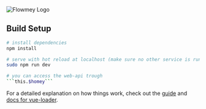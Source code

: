 
<img src="https://github.com/swttt/flowmey/raw/master/.github/logo.png" alt="Flowmey Logo"/>



## Build Setup

``` bash
# install dependencies
npm install

# serve with hot reload at localhost (make sure no other service is running on port 80)
sudo npm run dev

# you can access the web-api trough
```this.$homey```

```

For a detailed explanation on how things work, check out the [guide](http://vuejs-templates.github.io/webpack/) and [docs for vue-loader](http://vuejs.github.io/vue-loader).

